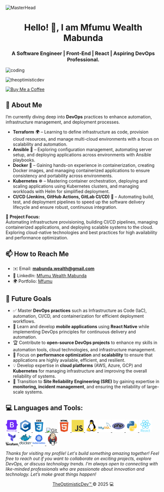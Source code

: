 ![MasterHead](https://qrangers.com/wp-content/uploads/2021/09/Banner-Introduction-to-3D-Animation.png)
<h1 align="center">Hello! 👋, I am Mfumu Wealth Mabunda</h1>
<h3 align="center">A Software Engineer | Front-End | React | Aspiring DevOps Professional.</h3>
<img align="" alt="coding" width="" src="https://miro.medium.com/v2/format:jpg/resize:fill:80:56/0*7Q3yvSIv_t0ioJ-Z.gif">

<p align=""> 
  <img src="https://komarev.com/ghpvc/?username=theoptimisticdev&label=Profile%20views&color=0e75b6&style=flat" alt="theoptimisticdev" /> 
</p>

<a href="https://www.buymeacoffee.com/mabundawealth" target="_blank"><img src="https://img.buymeacoffee.com/button-api/?text=Buy%20me%20a%20coffee&emoji=&slug=mabundawealth&button_colour=FFDD00&font_colour=000000&font_family=Cookie&outline_colour=000000&coffee_colour=ffffff" alt="Buy Me a Coffee"></a>

## 📌 About Me

I’m currently diving deep into **DevOps** practices to enhance automation, infrastructure management, and deployment processes.

- **Terraform** 🌍 – Learning to define infrastructure as code, provision cloud resources, and manage multi-cloud environments with a focus on scalability and automation.
- **Ansible** 🤖 – Exploring configuration management, automating server setup, and deploying applications across environments with Ansible playbooks.
- **Docker** 🐳 – Gaining hands-on experience in containerization, creating Docker images, and managing containerized applications to ensure consistency and portability across environments.
- **Kubernetes** ☸️ – Mastering container orchestration, deploying and scaling applications using Kubernetes clusters, and managing workloads with Helm for simplified deployment.
- **CI/CD (Jenkins, GitHub Actions, GitLab CI/CD)** 🚀 – Automating build, test, and deployment pipelines to speed up the software delivery lifecycle and ensure robust, continuous integration.

🔹 **Project Focus:**  
Automating infrastructure provisioning, building CI/CD pipelines, managing containerized applications, and deploying scalable systems to the cloud. Exploring cloud-native technologies and best practices for high availability and performance optimization.

## 📫 How to Reach Me

- ✉️ Email: **mabunda.wealth@gmail.com**
- 💼 LinkedIn: [Mfumu Wealth Mabunda](https://www.linkedin.com/in/mfumu-wealth-mabunda-353374159)
- 🌍 Portfolio: [Mfumu](https://mfumu.netlify.app)

## 🎯 Future Goals

- ✅ Master **DevOps practices** such as Infrastructure as Code (IaC), automation, CI/CD, and containerization for efficient deployment workflows.
- 📱 Learn and develop **mobile applications** using **React Native** while implementing DevOps principles for continuous delivery and automation.
- 🏆 Contribute to **open-source DevOps projects** to enhance my skills in automation tools, cloud technologies, and infrastructure management.
- 🌟 Focus on **performance optimization** and **scalability** to ensure that applications are highly available, efficient, and resilient.
- 💡 Develop expertise in **cloud platforms** (AWS, Azure, GCP) and **Kubernetes** for managing infrastructure and improving the overall reliability of systems.
- 🚀 Transition to **Site Reliability Engineering (SRE)** by gaining expertise in **monitoring, incident management**, and ensuring the reliability of large-scale systems.

## 💻 Languages and Tools:
<p align="left">
  <a href="https://getbootstrap.com" target="_blank" rel="noreferrer">
    <img src="https://raw.githubusercontent.com/devicons/devicon/master/icons/bootstrap/bootstrap-plain-wordmark.svg" 
         alt="Bootstrap" width="40" height="40"/>
  </a>
  <a href="https://www.cprogramming.com/" target="_blank" rel="noreferrer">
    <img src="https://raw.githubusercontent.com/devicons/devicon/master/icons/c/c-original.svg" 
         alt="C" width="40" height="40"/>
  </a>
  <a href="https://www.w3schools.com/css/" target="_blank" rel="noreferrer">
    <img src="https://raw.githubusercontent.com/devicons/devicon/master/icons/css3/css3-original-wordmark.svg" 
         alt="CSS3" width="40" height="40"/>
  </a>
  <a href="https://git-scm.com/" target="_blank" rel="noreferrer">
    <img src="https://www.vectorlogo.zone/logos/git-scm/git-scm-icon.svg" 
         alt="Git" width="40" height="40"/>
  </a>
  <a href="https://www.w3.org/html/" target="_blank" rel="noreferrer">
    <img src="https://raw.githubusercontent.com/devicons/devicon/master/icons/html5/html5-original-wordmark.svg" 
         alt="HTML5" width="40" height="40"/>
  </a>
  <a href="https://developer.mozilla.org/en-US/docs/Web/JavaScript" target="_blank" rel="noreferrer">
    <img src="https://raw.githubusercontent.com/devicons/devicon/master/icons/javascript/javascript-original.svg" 
         alt="JavaScript" width="40" height="40"/>
  </a>
  <a href="https://www.linux.org/" target="_blank" rel="noreferrer">
    <img src="https://raw.githubusercontent.com/devicons/devicon/master/icons/linux/linux-original.svg" 
         alt="Linux" width="40" height="40"/>
  </a>
  <a href="https://www.mysql.com/" target="_blank" rel="noreferrer">
    <img src="https://raw.githubusercontent.com/devicons/devicon/master/icons/mysql/mysql-original-wordmark.svg" 
         alt="MySQL" width="40" height="40"/>
  </a>
  <a href="https://www.php.net" target="_blank" rel="noreferrer">
    <img src="https://raw.githubusercontent.com/devicons/devicon/master/icons/php/php-original.svg" 
         alt="PHP" width="40" height="40"/>
  </a>
  <a href="https://www.python.org" target="_blank" rel="noreferrer">
    <img src="https://raw.githubusercontent.com/devicons/devicon/master/icons/python/python-original.svg" 
         alt="Python" width="40" height="40"/>
  </a>
  <a href="https://reactjs.org/" target="_blank" rel="noreferrer">
    <img src="https://raw.githubusercontent.com/devicons/devicon/master/icons/react/react-original-wordmark.svg" 
         alt="React" width="40" height="40"/>
  </a>
  <a href="https://www.terraform.io/" target="_blank" rel="noreferrer">
    <img src="https://raw.githubusercontent.com/devicons/devicon/master/icons/terraform/terraform-original-wordmark.svg" 
         alt="Terraform" width="40" height="40"/>
  </a>
  <a href="https://www.docker.com/" target="_blank" rel="noreferrer">
    <img src="https://raw.githubusercontent.com/devicons/devicon/master/icons/docker/docker-original-wordmark.svg" 
         alt="Docker" width="40" height="40"/>
  </a>
  <a href="https://kubernetes.io/" target="_blank" rel="noreferrer">
    <img src="https://raw.githubusercontent.com/devicons/devicon/master/icons/kubernetes/kubernetes-plain-wordmark.svg" 
         alt="Kubernetes" width="40" height="40"/>
  </a>
  <a href="https://www.jenkins.io/" target="_blank" rel="noreferrer">
    <img src="https://raw.githubusercontent.com/devicons/devicon/master/icons/jenkins/jenkins-original.svg" 
         alt="Jenkins" width="40" height="40"/>
  </a>
</p>

*Thanks for visiting my profile! Let's build something amazing together! Feel free to reach out if you want to collaborate on exciting projects, explore DevOps, or discuss technology trends. I'm always open to connecting with like-minded professionals who are passionate about innovation and technology. Let’s make great things happen!*

<div align="center">
  <a href="https://mfumuwealthmabunda.netlify.app/" target="_blank" rel="noreferrer">
    TheOptimisticDev™ 
  </a> © 2025 💻
</div>



